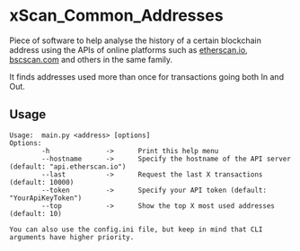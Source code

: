 # xScan_Common_Addresses

Piece of software to help analyse the history of a certain blockchain address using the APIs of online platforms such as [etherscan.io](https://docs.etherscan.io), [bscscan.com](https://docs.bscscan.com) and others in the same family.

It finds addresses used more than once for transactions going both In and Out. 

## Usage
```
Usage:  main.py <address> [options]
Options:
        -h              ->      Print this help menu
        --hostname      ->      Specify the hostname of the API server (default: "api.etherscan.io")
        --last          ->      Request the last X transactions (default: 10000)
        --token         ->      Specify your API token (default: "YourApiKeyToken")
        --top           ->      Show the top X most used addresses (default: 10)

You can also use the config.ini file, but keep in mind that CLI arguments have higher priority.
```
